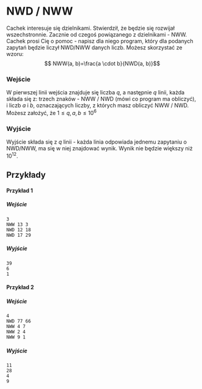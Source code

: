 # NWD / NWW

Cachek interesuje się dzielnikami. Stwierdził, że będzie się rozwijał wszechstronnie. Zacznie od czegoś powiązanego z dzielnikami - NWW. Cachek prosi Cię o pomoc - napisz dla niego program, który dla podanych zapytań będzie liczył NWD/NWW danych liczb. Możesz skorzystać ze wzoru: $$ NWW(a, b)=\frac{a \cdot b}{NWD(a, b)}$$

### Wejście

W pierwszej linii wejścia znajduje się liczba $q$, a następnie $q$ linii, każda składa się z: trzech znaków - NWW / NWD (mówi co program ma obliczyć), i liczb $a$ i $b$, oznaczających liczby, z których masz obliczyć NWW / NWD. Możesz założyć, że $1 \leq q, a, b \leq 10^6$

### Wyjście

 Wyjście składa się z $q$ linii - każda linia odpowiada jednemu zapytaniu o NWD/NWW, ma się w niej znajdować wynik. Wynik nie będzie większy niż $10^{12}$.

## Przykłady

#### Przykład 1

##### Wejście

```
3
NWW 13 3
NWD 12 18
NWD 17 29
```

##### Wyjście

```
39
6
1
```

#### Przykład 2

##### Wejście

```
4
NWD 77 66
NWW 4 7
NWW 2 4
NWW 9 1
```

##### Wyjście

```
11
28
4
9
```
